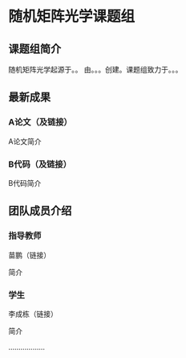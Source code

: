 # 随机矩阵光学课题组
## 课题组简介
随机矩阵光学起源于。。 由。。。创建。课题组致力于。。。

## 最新成果
### A论文（及链接）
A论文简介

### B代码（及链接）
B代码简介

## 团队成员介绍
### 指导教师
苗鹏（链接）

简介
### 学生
李成栋（链接）

简介

………………
